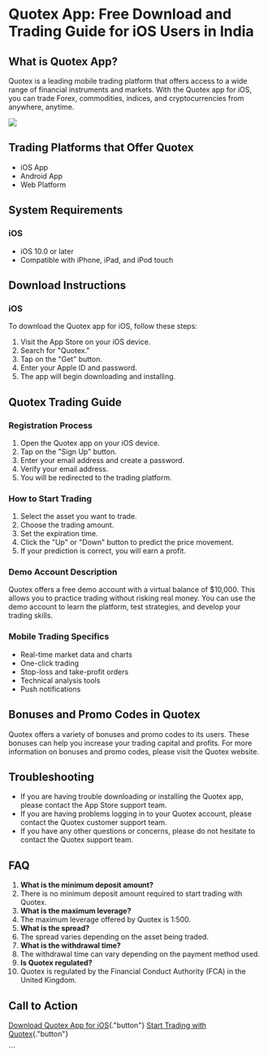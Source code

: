 # Quotex App: Free Download and Trading Guide for iOS Users in India

## What is Quotex App?

Quotex is a leading mobile trading platform that offers access to a wide
range of financial instruments and markets. With the Quotex app for iOS,
you can trade Forex, commodities, indices, and cryptocurrencies from
anywhere, anytime.

[![](https://static.quotex.io/files/10_en/300_250.jpg)](https://traff.sbs/brokerqxlid)

## Trading Platforms that Offer Quotex

-   iOS App
-   Android App
-   Web Platform

## System Requirements

### iOS

-   iOS 10.0 or later
-   Compatible with iPhone, iPad, and iPod touch

## Download Instructions

### iOS

To download the Quotex app for iOS, follow these steps:

1.  Visit the App Store on your iOS device.
2.  Search for "Quotex."
3.  Tap on the "Get" button.
4.  Enter your Apple ID and password.
5.  The app will begin downloading and installing.

## Quotex Trading Guide

### Registration Process

1.  Open the Quotex app on your iOS device.
2.  Tap on the "Sign Up" button.
3.  Enter your email address and create a password.
4.  Verify your email address.
5.  You will be redirected to the trading platform.

### How to Start Trading

1.  Select the asset you want to trade.
2.  Choose the trading amount.
3.  Set the expiration time.
4.  Click the "Up" or "Down" button to predict the price
    movement.
5.  If your prediction is correct, you will earn a profit.

### Demo Account Description

Quotex offers a free demo account with a virtual balance of \$10,000.
This allows you to practice trading without risking real money. You can
use the demo account to learn the platform, test strategies, and develop
your trading skills.

### Mobile Trading Specifics

-   Real-time market data and charts
-   One-click trading
-   Stop-loss and take-profit orders
-   Technical analysis tools
-   Push notifications

## Bonuses and Promo Codes in Quotex

Quotex offers a variety of bonuses and promo codes to its users. These
bonuses can help you increase your trading capital and profits. For more
information on bonuses and promo codes, please visit the Quotex website.

## Troubleshooting

-   If you are having trouble downloading or installing the Quotex app,
    please contact the App Store support team.
-   If you are having problems logging in to your Quotex account, please
    contact the Quotex customer support team.
-   If you have any other questions or concerns, please do not hesitate
    to contact the Quotex support team.

## FAQ

1.  **What is the minimum deposit amount?**
2.  There is no minimum deposit amount required to start trading with
    Quotex.
3.  **What is the maximum leverage?**
4.  The maximum leverage offered by Quotex is 1:500.
5.  **What is the spread?**
6.  The spread varies depending on the asset being traded.
7.  **What is the withdrawal time?**
8.  The withdrawal time can vary depending on the payment method used.
9.  **Is Quotex regulated?**
10. Quotex is regulated by the Financial Conduct Authority (FCA) in the
    United Kingdom.

## Call to Action

[Download Quotex App for
iOS](\%22https://traff.sbs/quotexonelink\%22){."button"} [Start
Trading with
Quotex](\%22https://traff.sbs/quotexonelink\%22){."button"}

\`\`\`

